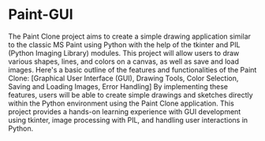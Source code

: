 # Paint-GUI
The Paint Clone project aims to create a simple drawing application similar to the classic MS Paint using Python with the help of the tkinter and PIL (Python Imaging Library) modules. This project will allow users to draw various shapes, lines, and colors on a canvas, as well as save and load images.
Here's a basic outline of the features and functionalities of the Paint Clone:
  [Graphical User Interface (GUI), Drawing Tools, Color Selection, Saving and       Loading Images, Error Handling]
By implementing these features, users will be able to create simple drawings and sketches directly within the Python environment using the Paint Clone application. This project provides a hands-on learning experience with GUI development using tkinter, image processing with PIL, and handling user interactions in Python.
